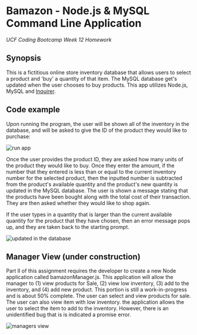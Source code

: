 # Bamazon - Node.js & MySQL Command Line Application
*UCF Coding Bootcamp Week 12 Homework*

## Synopsis

This is a fictitious online store inventory database that allows users to select a product and 'buy' a quantity of that item. The MySQL database get's updated when the user chooses to buy products. This app utilizes Node.js, MySQL and [Inquirer](https://www.npmjs.com/package/inquirer/).


## Code example

Upon running the program, the user will be shown all of the inventory in the database, and will be asked to give the ID of the product they would like to purchase:

![run app](images/inventory.gif)

Once the user provides the product ID, they are asked how many units of the product they would like to buy. Once they enter the amount, if the number that they entered is less than or equal to the current inventory number for the selected product, then the inputted number is subtracted from the product's available quantity and the product's new quantity is updated in the MySQL database. The user is shown a message stating that the products have been bought along with the total cost of their transaction. They are then asked whether they would like to shop again.

If the user types in a quantity that is larger than the current available quantity for the product that they have chosen, then an error message pops up, and they are taken back to the starting prompt.

![updated in the database](images/buying.gif)

## Manager View (under construction)

Part II of this assignment requires the developer to create a new Node application called bamazonManager.js. This application will allow the manager to (1) view products for Sale, (2) view low inventory, (3) add to the inventory, and (4) add new product. This portion is still a work-in-progress and is about 50% complete. The user can select and view products for sale. The user can also view item with low inventory. the application allows the user to select the item to add to the inventory. However, there is an unidentified bug that is is indicated a promise error.

![managers view](images/parttwo.gif)
